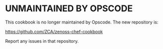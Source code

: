 # UNMAINTAINED BY OPSCODE

This cookbook is no longer maintained by Opscode. The new repository is:

https://github.com/ZCA/zenoss-chef-cookbook

Report any issues in that repository.
